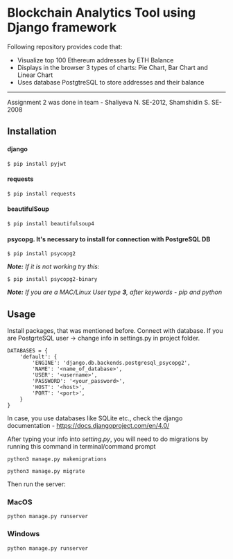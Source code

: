 # Blockchain Analytics Tool using Django framework

Following repository provides code that:

- Visualize top 100 Ethereum addresses by ETH Balance
- Displays in the browser 3 types of charts: Pie Chart, Bar Chart and Linear Chart
- Uses database PostgtreSQL to store addresses and their balance
______________________________________________________________________________________________

Assignment 2 was done in team - Shaliyeva N. SE-2012, Shamshidin S. SE-2008


## Installation
#### django
```
$ pip install pyjwt
```

#### requests
```
$ pip install requests
```

#### beautifulSoup
```
$ pip install beautifulsoup4
```
#### psycopg. It's necessary to install for connection with PostgreSQL DB
```
$ pip install psycopg2
```
***Note:** If it is not working try this:*
```
$ pip install psycopg2-binary
```


***Note:** If you are a MAC/Linux User type **3**, after keywords - pip and python*

## Usage
Install packages, that was mentioned before. Connect with database.
If you are PostgrteSQL user -> change info in settings.py in project folder. 
```
DATABASES = {
    'default': {
        'ENGINE': 'django.db.backends.postgresql_psycopg2',
        'NAME': '<name_of_database>',
        'USER': '<username>',
        'PASSWORD': '<your_password>',
        'HOST': '<host>',
        'PORT': '<port>',
    }
}
```
In case, you use databases like SQLite etc., check the django documentation - https://docs.djangoproject.com/en/4.0/

After typing your info into _setting.py_, you will need to do migrations by running this command in terminal/command prompt
```
python3 manage.py makemigrations
```

```
python3 manage.py migrate
```

Then run the server:

### MacOS
```
python manage.py runserver
```

### Windows
```
python manage.py runserver
```
